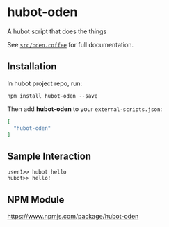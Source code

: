 # hubot-oden

A hubot script that does the things

See [`src/oden.coffee`](src/oden.coffee) for full documentation.

## Installation

In hubot project repo, run:

`npm install hubot-oden --save`

Then add **hubot-oden** to your `external-scripts.json`:

```json
[
  "hubot-oden"
]
```

## Sample Interaction

```
user1>> hubot hello
hubot>> hello!
```

## NPM Module

https://www.npmjs.com/package/hubot-oden
